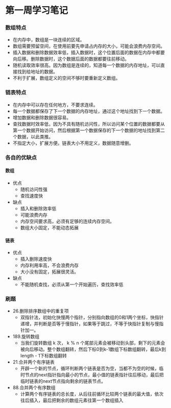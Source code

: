 # 第一周学习笔记
### 数组特点
- 在内存中，数组是一块连续的区域。
- 数组需要预留空间，在使用前要先申请占内存的大小，可能会浪费内存空间。
- 插入数据和删除数据效率低，插入数据时，这个位置后面的数据在内存中都要向后移。删除数据时，这个数据后面的数据都要往前移动。
- 随机读取效率很高。因为数组是连续的，知道每一个数据的内存地址，可以直接找到给地址的数据。
- 不利于扩展，数组定义的空间不够时要重新定义数组。
### 链表特点
- 在内存中可以存在任何地方，不要求连续。
- 每一个数据都保存了下一个数据的内存地址，通过这个地址找到下一个数据。
- 增加数据和删除数据很容易。
- 查找数据时效率低，因为不具有随机访问性，所以访问某个位置的数据都要从第一个数据开始访问，然后根据第一个数据保存的下一个数据的地址找到第二个数据，以此类推。 
- 不指定大小，扩展方便。链表大小不用定义，数据随意增删。
### 各自的优缺点
#### 数组
- 优点
   - 随机访问性强
   - 查找速度快
- 缺点
   - 插入和删除效率低
   - 可能浪费内存
   - 内存空间要求高，必须有足够的连续内存空间。
   - 数组大小固定，不能动态拓展
#### 链表
- 优点
   - 插入删除速度快
   - 内存利用率高，不会浪费内存
   - 大小没有固定，拓展很灵活。
- 缺点
   - 不能随机查找，必须从第一个开始遍历，查找效率低
### 刷题
- 26.删除排序数组中的重复项
    - 双指针法，初始化快慢两个指针，分别指向数组的0和1两个坐标，快指针递增，并判断是否等于慢指针，如果等于跳过，不等于快指针复制与慢指针加一。
- 189.旋转数组
    - 当我们旋转数组 k 次， k % n 个尾部元素会被移动到头部，剩下的元素会被向后移动。整个数组翻转，然后下标0到k-1数组下标数组翻转，最后k到length - 1下标数组翻转
- 21.合并两个有序链表
    - 开辟一个新的节点，循环判断两个链表是否为空，当都不为空的时候，临时节点的next指针指向最小的节点，最小值的链表指针往后移动，最后把临时链表的next节点指向剩余的链表节点。
- 88.合并两个有序数组
    - 计算两个有序链表的总长度，从后往前循环比较两个链表的最大值，依次往后插入，最后把剩余的数组元素往第一个数组插入